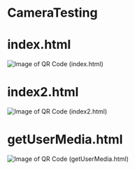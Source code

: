# CameraTesting

# index.html
![Image of QR Code (index.html)](https://bobbyleung001.github.io/CameraTesting/qr/index.png)

# index2.html
![Image of QR Code (index2.html)](https://bobbyleung001.github.io/CameraTesting/qr/index2.png)

# getUserMedia.html
![Image of QR Code (getUserMedia.html)](https://bobbyleung001.github.io/CameraTesting/qr/getUserMedia.png)
